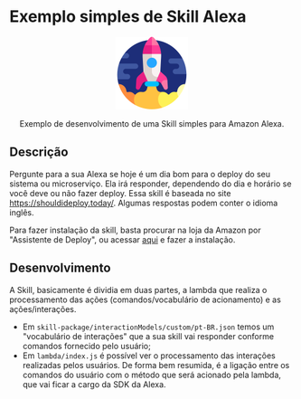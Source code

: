 # Exemplo simples de Skill Alexa

<div align="center">

![Skill Assistente de Deploy](./assets/rocket-large.png)

Exemplo de desenvolvimento de uma Skill simples para Amazon Alexa.
</div>


## Descrição

Pergunte para a sua Alexa se hoje é um dia bom para o deploy do seu sistema ou microserviço. Ela irá responder, dependendo do dia e horário se você deve ou não fazer deploy. Essa skill é baseada no site https://shouldideploy.today/. Algumas respostas podem conter o idioma inglês.

Para fazer instalação da skill, basta procurar na loja da Amazon por "Assistente de Deploy", ou acessar [aqui](https://www.amazon.com.br/dp/B0BZ1GH72J/ref=sr_1_1?qid=1679342047&rnid=17938239011&s=alexa-skills&sr=1-1) e fazer a instalação.

## Desenvolvimento

A Skill, basicamente é dividia em duas partes, a lambda que realiza o processamento das ações (comandos/vocabulário de acionamento) e as ações/interações.

- Em `skill-package/interactionModels/custom/pt-BR.json` temos um "vocabulário de interações" que a sua skill vai responder conforme comandos fornecido pelo usuário;
- Em `lambda/index.js` é possível ver o processamento das interações realizadas pelos usuários. De forma bem resumida, é a ligação entre os comandos do usuário com o método que será acionado pela lambda, que vai ficar a cargo da SDK da Alexa.